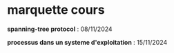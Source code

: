 # marquette cours  
**spanning-tree protocol** : 08/11/2024  

**processus dans un systeme d'exploitation** : 15/11/2024  
